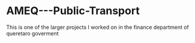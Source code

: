 # AMEQ---Public-Transport
This is one of the larger projects I worked on in the finance department of queretaro goverment
